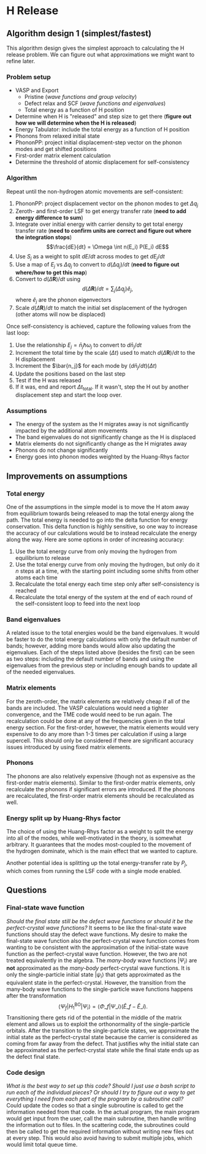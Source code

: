 # H Release

## Algorithm design 1 (simplest/fastest)

This algorithm design gives the simplest approach to calculating the H release problem. We can figure out what approximations we might want to refine later.

### Problem setup
* VASP and Export
  * Pristine (_wave functions and group velocity_)
  * Defect relax and SCF (_wave functions and eigenvalues_)
  * Total energy as a function of H position
* Determine when H is "released" and step size to get there (__figure out how we will determine when the H is released__)
* Energy Tabulator: include the total energy as a function of H position 
* Phonons from relaxed initial state
* PhononPP: project initial displacement-step vector on the phonon modes and get shifted positions 
* First-order matrix element calculation
* Determine the threshold of atomic displacement for self-consistency

### Algorithm 

Repeat until the non-hydrogen atomic movements are self-consistent:
1. PhononPP: project displacement vector on the phonon modes to get $\Delta q_j$  
2. Zeroth- and first-order LSF to get energy transfer rate (__need to add energy difference to sum__)
3. Integrate over initial energy with carrier density to get total energy transfer rate (__need to confirm units are correct and figure out where the integration stops__)
$$\frac{dE}{dt} = \Omega \int n(E_i) P(E_i) dE$$
4. Use $S_j$ as a weight to split $dE/dt$ across modes to get $dE_j/dt$
5. Use a map of $E_j$ vs $\Delta q_j$ to convert to $d(\Delta q_j)/dt$ (__need to figure out where/how to get this map__)
6. Convert to $d (\Delta \mathbf{R})/dt$ using
$$d (\Delta \mathbf{R})/dt = \sum_j (\Delta q_j)\hat{e}_j,$$
where $\hat{e}_j$ are the phonon eigenvectors
7. Scale $d (\Delta \mathbf{R})/dt$ to match the initial set displacement of the hydrogen (other atoms will now be displaced)

Once self-consistency is achieved, capture the following values from the last loop:
1. Use the relationship $E_j = \bar{n}_j \hbar \omega_j$ to convert to $d\bar{n}_j/dt$
2. Increment the total time by the scale ($\Delta t$) used to match $d (\Delta \mathbf{R})/dt$ to the H displacement
3. Increment the $\bar{n_j}$ for each mode by $(d\bar{n}_j/dt)(\Delta t)$
4. Update the positions based on the last step
5. Test if the H was released
6. If it was, end and report $\Delta t_{\text{total}}$. If it wasn't, step the H out by another displacement step and start the loop over.
  
### Assumptions
* The energy of the system as the H migrates away is not significantly impacted by the additional atom movements
* The band eigenvalues do not significantly change as the H is displaced
* Matrix elements do not significantly change as the H migrates away
* Phonons do not change significantly
* Energy goes into phonon modes weighted by the Huang-Rhys factor

## Improvements on assumptions

### Total energy
One of the assumptions in the simple model is to move the H atom away from equilibrium towards being released to map the total energy along the path. The total energy is needed to go into the delta function for energy conservation. This delta function is highly sensitive, so one way to increase the accuracy of our calculations would be to instead recalculate the energy along the way. Here are some options in order of increasing accuracy:
1. Use the total energy curve from only moving the hydrogen from equilibrium to release
2. Use the total energy curve from only moving the hydrogen, but only do it $n$ steps at a time, with the starting point including some shifts from other atoms each time
3. Recalculate the total energy each time step only after self-consistency is reached
4. Recalculate the total energy of the system at the end of each round of the self-consistent loop to feed into the next loop

### Band eigenvalues
A related issue to the total energies would be the band eigenvalues. It would be faster to do the total energy calculations with only the default number of bands; however, adding more bands would allow also updating the eigenvalues. Each of the steps listed above (besides the first) can be seen as two steps: including the default number of bands and using the eigenvalues from the previous step or including enough bands to update all of the needed eigenvalues.

### Matrix elements
For the zeroth-order, the matrix elements are relatively cheap if all of the bands are included. The VASP calculations would need a tighter convergence, and the TME code would need to be run again. The recalculation could be done at any of the frequencies given in the total energy section. For the first-order, however, the matrix elements would very expensive to do any more than 1-3 times per calculation if using a large supercell. This should only be considered if there are significant accuracy issues introduced by using fixed matrix elements.

### Phonons
The phonons are also relatively expensive (though not as expensive as the first-order matrix elements). Similar to the first-order matrix elements, only recalculate the phonons if significant errors are introduced. If the phonons are recalculated, the first-order matrix elements should be recalculated as well. 

### Energy split up by Huang-Rhys factor
The choice of using the Huang-Rhys factor as a weight to split the energy into all of the modes, while well-motivated in the theory, is somewhat arbitrary. It guarantees that the modes most-coupled to the movement of the hydrogen dominate, which is the main effect that we wanted to capture.

Another potential idea is splitting up the total energy-transfer rate by $P_j$, which comes from running the LSF code with a single mode enabled.

## Questions

### Final-state wave function
_Should the final state still be the defect wave functions or should it be the perfect-crystal wave functions?_ It seems to be like the final-state wave functions should stay the defect wave functions. My desire to make the final-state wave function also the perfect-crystal wave function comes from wanting to be consistent with the approximation of the initial-state wave function as the perfect-crystal wave function. However, the two are not treated equivalently in the algebra. The _many-body_ wave functions $|\Psi_l\rangle$ are __not__ approximated as the _many-body_ perfect-crystal wave functions. It is only the single-particle initial state $|\psi_i\rangle$ that gets approximated as the equivalent state in the perfect-crystal. However, the transition from the many-body wave functions to the single-particle wave functions happens after the transformation $$\langle \Psi_{f} | H_1^{\text{BO}} |\Psi_{i}\rangle = \langle\Phi\_f| \Psi\_i\rangle (\tilde{E}\_f - \tilde{E}\_i).$$ Transitioning there gets rid of the potential in the middle of the matrix element and allows us to exploit the orthonormality of the single-particle orbitals. After the transition to the single-particle states, we approximate the initial state as the perfect-crystal state because the carrier is considered as coming from far away from the defect. That justifies why the initial state can be approximated as the perfect-crystal state while the final state ends up as the defect final state.

### Code design
_What is the best way to set up this code? Should I just use a bash script to run each of the individual pieces? Or should I try to figure out a way to get everything I need from each part of the program by a subroutine call?_ Could update the codes so that a single subroutine is called to get the information needed from that code. In the actual program, the main program would get input from the user, call the main subroutine, then handle writing the information out to files. In the scattering code, the subroutines could then be called to get the required information without writing new files out at every step. This would also avoid having to submit multiple jobs, which would limit total queue time.
 
